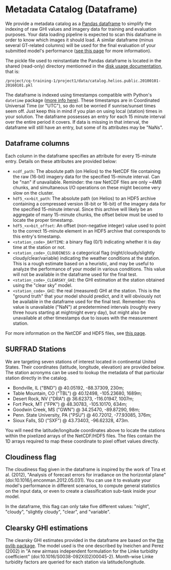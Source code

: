 # Metadata Catalog (Dataframe)

We provide a metadata catalog as a [Pandas dataframe](https://pandas.pydata.org/pandas-docs/stable/reference/api/pandas.DataFrame.html)
to simplify the indexing of raw GHI values and imagery data for training and evaluation purposes. Your
data loading pipeline is expected to scan this dataframe in order to know which images it should load.
A similar dataframe (minus several GT-related columns) will be used for the final evaluation of your
submitted model's performance ([see this page](evaluation.md) for more information).

The pickle file used to reinstantiate the Pandas dataframe is located in the shared (read-only) directory
mentionned in the [disk usage documentation](../../disk-usage.md), that is:
```
/project/cq-training-1/project1/data/catalog.helios.public.20100101-20160101.pkl
```

The dataframe is indexed using timestamps compatible with Python's ``datetime`` package ([more
info here](https://docs.python.org/3/library/datetime.html)). These timestamps are in Coordinated
Universal Time (or "UTC"), so do not be worried if sunrise/sunset times seem off. Just keep
this in mind if you plan on using local (station) times in your solution. The dataframe possesses
an entry for each 15 minute interval over the entire period it covers. If data is missing in that
interval, the dataframe will still have an entry, but some of its attributes may be "NaNs".

## Dataframe columns

Each column in the dataframe specifies an attribute for every 15-minute entry. Details on these attributes
are provided below:

 - ``ncdf_path``: The absolute path (on Helios) to the NetCDF file containing the raw (16-bit) imagery data
   for the specified 15-minute interval. Can be "nan" if unavailable. Reminder: the raw NetCDF files are
   only ~4MB chunks, and simultaneous I/O operations on these might become very slow on the cluster.
 - ``hdf5_<x>bit_path``: The absolute path (on Helios) to an HDF5 archive containing a compressed version
   (8-bit or 16-bit) of the imagery data for the specified 15-minute interval. Since this archive will likely
   be an aggregate of many 15-minute chunks, the offset below must be used to locate the proper timestamp.
 - ``hdf5_<x>bit_offset``: An offset (non-negative integer) value used to point to the correct 15-minute
   element in an HDF5 archive that corresponds to this entry's timestamp.
 - ``<station_code>_DAYTIME``: a binary flag (0/1) indicating whether it is day time at the station or not.
 - ``<station_code>_CLOUDINESS``: a categorical flag (night/cloudy/slightly cloudy/clear/variable) indicating
   the weather conditions at the station. This is a rough estimate based on a heuristic, and may be useful
   to analyze the performance of your model in various conditions. This value will not be available in the
   dataframe used for the final test.
 - ``<station_code>_CLEARSKY_GHI``: the GHI estimation at the station obtained using the "clear sky" model.
 - ``<station_code>_GHI``: the real (measured) GHI at the station. This is the "ground truth" that your
   model should predict, and it will obviously not be available in the dataframe used for the final test.
   Remember: this value is unavailable ("NaN") at predetermined intervals (roughly every three hours
   starting at mightnight every day), but might also be unavailable at other timestamps due to issues
   with the measurement station.

For more information on the NetCDF and HDF5 files, see [this page](datasources.md).

## SURFRAD Stations

We are targeting seven stations of interest located in continental United States. Their coordinates
(latitude, longitude, elevation) are provided below. The station acronyms can be used to lookup the
metadata of that particular station directly in the catalog.

 - Bondville, IL ("BND") @ 40.05192, -88.37309, 230m;
 - Table Mountain, CO ("TBL") @ 40.12498, -105.23680, 1689m;
 - Desert Rock, NV ("DRA") @ 36.62373, -116.01947, 1007m;
 - Fort Peck, MT ("FPK") @ 48.30783, -105.10170, 634m;
 - Goodwin Creek, MS ("GWN") @ 34.25470, -89.87290, 98m;
 - Penn. State University, PA ("PSU") @ 40.72012, -77.93085, 376m;
 - Sioux Falls, SD ("SXF") @ 43.73403, -96.62328, 473m.

You will need the latitude/longitude coordinates above to locate the stations within the pixelized
arrays of the NetCDF/HDF5 files. The files contain the 1D arrays required to map these coordinate to
pixel offset values directly.

## Cloudiness flag

The cloudiness flag given in the dataframe is inspired by the work of Tina et al. (2012), "Analysis of
forecast errors for irradiance on the horizontal plane" (doi:10.1016/j.enconman.2012.05.031). You can use
it to evaluate your model's performance in different scenarios, to compute general statistics on the input
data, or even to create a classification sub-task inside your model.

In the dataframe, this flag can only take five different values: "night", "cloudy", "slightly cloudy", "clear",
and "variable".

## Clearsky GHI estimations

The clearsky GHI estimates provided in the dataframe are based on the [the pvlib package](https://pvlib-python.readthedocs.io/en/stable/clearsky.html).
The model used is the one described by Ineichen and Perez (2002) in "A new airmass independent formulation for
the Linke turbidity coefficient" (doi:10.1016/S0038-092X(02)00045-2). Month-wise Linke turbidity factors are
queried for each station via latitude/longitude.
